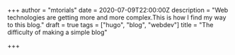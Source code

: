 +++
author = "mtorials"
date = 2020-07-09T22:00:00Z
description = "Web technologies are getting more and more complex.This is how I find my way to this blog."
draft = true
tags = ["hugo", "blog", "webdev"]
title = "The difficulty of making a simple blog"

+++
